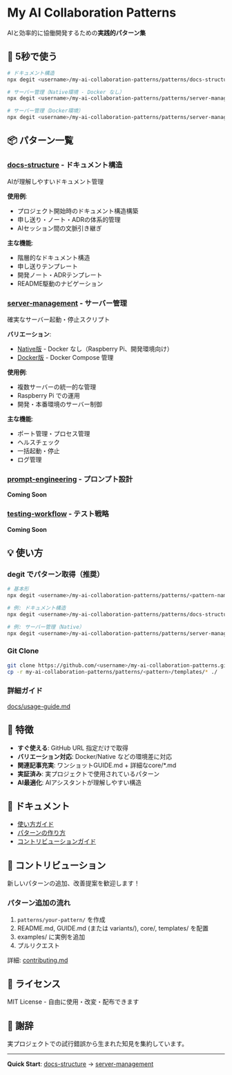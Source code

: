 # My AI Collaboration Patterns

AIと効率的に協働開発するための**実践的パターン集**

## 🚀 5秒で使う

```bash
# ドキュメント構造
npx degit <username>/my-ai-collaboration-patterns/patterns/docs-structure/templates ./docs

# サーバー管理（Native環境 - Docker なし）
npx degit <username>/my-ai-collaboration-patterns/patterns/server-management/variants/native/templates ./scripts

# サーバー管理（Docker環境）
npx degit <username>/my-ai-collaboration-patterns/patterns/server-management/variants/docker/templates ./scripts
```

## 📦 パターン一覧

### [docs-structure](./patterns/docs-structure/) - ドキュメント構造
AIが理解しやすいドキュメント管理

**使用例**:
- プロジェクト開始時のドキュメント構造構築
- 申し送り・ノート・ADRの体系的管理
- AIセッション間の文脈引き継ぎ

**主な機能**:
- 階層的なドキュメント構造
- 申し送りテンプレート
- 開発ノート・ADRテンプレート
- README駆動のナビゲーション

### [server-management](./patterns/server-management/) - サーバー管理
確実なサーバー起動・停止スクリプト

**バリエーション**:
- [Native版](./patterns/server-management/variants/native/) - Docker なし（Raspberry Pi、開発環境向け）
- [Docker版](./patterns/server-management/variants/docker/) - Docker Compose 管理

**使用例**:
- 複数サーバーの統一的な管理
- Raspberry Pi での運用
- 開発・本番環境のサーバー制御

**主な機能**:
- ポート管理・プロセス管理
- ヘルスチェック
- 一括起動・停止
- ログ管理

### [prompt-engineering](./patterns/prompt-engineering/) - プロンプト設計
**Coming Soon**

### [testing-workflow](./patterns/testing-workflow/) - テスト戦略
**Coming Soon**

## 💡 使い方

### degit でパターン取得（推奨）

```bash
# 基本形
npx degit <username>/my-ai-collaboration-patterns/patterns/<pattern-name>/templates ./target-dir

# 例: ドキュメント構造
npx degit <username>/my-ai-collaboration-patterns/patterns/docs-structure/templates ./docs

# 例: サーバー管理（Native）
npx degit <username>/my-ai-collaboration-patterns/patterns/server-management/variants/native/templates ./scripts
```

### Git Clone

```bash
git clone https://github.com/<username>/my-ai-collaboration-patterns.git
cp -r my-ai-collaboration-patterns/patterns/<pattern>/templates/* ./
```

### 詳細ガイド
[docs/usage-guide.md](./docs/usage-guide.md)

## 🎯 特徴

- **すぐ使える**: GitHub URL 指定だけで取得
- **バリエーション対応**: Docker/Native などの環境差に対応
- **関連記事充実**: ワンショットGUIDE.md + 詳細なcore/*.md
- **実証済み**: 実プロジェクトで使用されているパターン
- **AI最適化**: AIアシスタントが理解しやすい構造

## 📖 ドキュメント

- [使い方ガイド](./docs/usage-guide.md)
- [パターンの作り方](./docs/pattern-creation-guide.md)
- [コントリビューションガイド](./docs/contributing.md)

## 🤝 コントリビューション

新しいパターンの追加、改善提案を歓迎します！

### パターン追加の流れ
1. `patterns/your-pattern/` を作成
2. README.md, GUIDE.md (または variants/), core/, templates/ を配置
3. examples/ に実例を追加
4. プルリクエスト

詳細: [contributing.md](./docs/contributing.md)

## 📄 ライセンス

MIT License - 自由に使用・改変・配布できます

## 🙏 謝辞

実プロジェクトでの試行錯誤から生まれた知見を集約しています。

---

**Quick Start**: [docs-structure](./patterns/docs-structure/) → [server-management](./patterns/server-management/)
